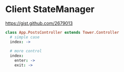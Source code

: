 # Client StateManager

https://gist.github.com/2679013

``` coffeescript
class App.PostsController extends Tower.Controller
  # simple case
  index: ->
  
  # more control
  index:
    enter: ->
    exit: ->
```

